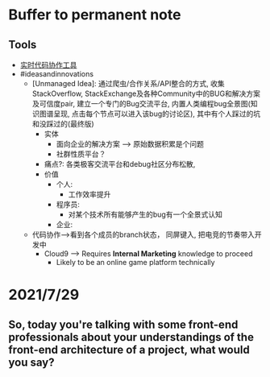# Buffer to permanent note
## Tools
- [实时代码协作工具](https://zhuanlan.zhihu.com/p/128080741)
- #ideasandinnovations
  - \[Unmanaged Idea\]: 通过爬虫/合作关系/API整合的方式, 收集StackOverflow, StackExchange及各种Community中的BUG和解决方案及可信度pair, 建立一个专门的Bug交流平台, 内置人类编程bug全景图(知识图谱呈现, 点击每个节点可以进入该bug的讨论区), 其中有个人踩过的坑和没踩过的(最终版)
    - 实体
      - 面向企业的解决方案 --> 原始数据积累是个问题
      - 社群性质平台？
    - 痛点?: 各类极客交流平台和debug社区分布松散, 
    - 价值
      - 个人: 
        - 工作效率提升
      - 程序员:
        - 对某个技术所有能够产生的bug有一个全景式认知
      - 企业:
  - 代码协作-->看到各个成员的branch状态， 同屏键入, 把电竞的节奏带入开发中
    - Cloud9 --> Requires **Internal Marketing** knowledge to proceed
      - Likely to be an online game platform technically
 
 

# 2021/7/29
## So, today you're talking with some front-end professionals about your understandings of the front-end architecture of a project, what would you say?

